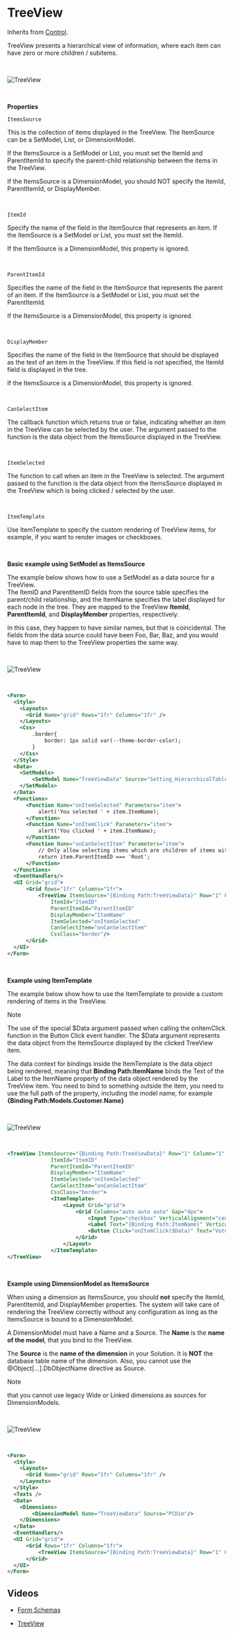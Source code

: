 
# TreeView

Inherits from [Control](control.md).

TreeView presents a hierarchical view of information, where each item can have zero or more children / subitems.

<br/>

![TreeView](https://profitbasedocs.blob.core.windows.net/images/TreeView1.png)

<br/>

**Properties**

`ItemsSource`

This is the collection of items displayed in the TreeView. The ItemSource can be a SetModel, List, or DimensionModel.

If the ItemsSource is a SetModel or List, you must set the ItemId and ParentItemId to specify the parent-child relationship between the items in the TreeView.

If the ItemsSource is a DimensionModel, you should NOT specify the ItemId, ParentItemId, or DisplayMember.

<br/>

`ItemId`

Specify the name of the field in the ItemSource that represents an item. If the ItemSource is a SetModel or List, you must set the ItemId.

If the ItemSource is a DimensionModel, this property is ignored.

<br/>

`ParentItemId`

Specifies the name of the field in the ItemSource that represents the parent of an item. If the ItemSource is a SetModel or List, you must set the ParentItemId.

If the ItemsSource is a DimensionModel, this property is ignored.

<br/>

`DisplayMember`

Specifies the name of the field in the ItemSource that should be displayed as the text of an item in the TreeView. If this field is not specified, the ItemId field is displayed in the tree.

If the ItemsSource is a DimensionModel, this property is ignored.

<br/>

`CanSelectItem`

The callback function which returns true or false, indicating whether an item in the TreeView can be selected by the user. The argument passed to the function is the data object from the ItemsSource displayed in the TreeView.

<br/>

`ItemSelected`

The function to call when an item in the TreeView is selected. The argument passed to the function is the data object from the ItemsSource displayed in the TreeView which is being clicked / selected by the user.

<br/>

`ItemTemplate`

Use ItemTemplate to specify the custom rendering of TreeView items, for example, if you want to render images or checkboxes.

<br/>

**Basic example using SetModel as ItemsSource**

The example below shows how to use a SetModel as a data source for a TreeView.  
The ItemID and ParentItemID fields from the source table specifies the parent/child relationship, and the ItemName specifies the label displayed for each node in the tree. They are mapped to the TreeView **ItemId**, **ParentItemId**, and **DisplayMember** properties, respectively.

In this case, they happen to have similar names, but that is coincidental. The fields from the data source could have been Foo, Bar, Baz, and you would have to map them to the TreeView properties the same way.

<br/>

![TreeView](https://profitbasedocs.blob.core.windows.net/images/TreeView2.png)

<br/>

```xml
<Form>
  <Style>
    <Layouts>
      <Grid Name="grid" Rows="1fr" Columns="1fr" />
    </Layouts>
    <Css>
        .border{
            border: 1px solid var(--theme-border-color);
        }
    </Css>
  </Style>
  <Data>
    <SetModels>
        <SetModel Name="TreeViewData" Source="Setting_HierarchicalTable_11022021184313" Fields="ItemID, ItemName, ParentItemID, SomeBool, VotingDisabled"/>
    </SetModels>
  </Data>
  <Functions>
      <Function Name="onItemSelected" Parameters="item">
          alert('You selected ' + item.ItemName);
      </Function>
      <Function Name="onItemClick" Parameters="item">
          alert('You clicked ' + item.ItemName);
      </Function>
      <Function Name="onCanSelectItem" Parameters="item">
          // Only allow selecting items which are children of items with Id 'Root'
          return item.ParentItemID === 'Root';
      </Function>
  </Functions>
  <EventHandlers/>
  <UI Grid="grid">
      <Grid Rows="1fr" Columns="1fr">
          <TreeView ItemsSource="{Binding Path:TreeViewData}" Row="1" Column="1"
              ItemId="ItemID"
              ParentItemId="ParentItemID"
              DisplayMember="ItemName"
              ItemSelected="onItemSelected"
              CanSelectItem="onCanSelectItem"
              CssClass="border"/>
      </Grid>
  </UI>
</Form>
```

<br/>

**Example using ItemTemplate**

The example below show how to use the ItemTemplate to provide a custom rendering of items in the TreeView.


> [!NOTE]
> The use of the special $Data argument passed when calling the onItemClick function in the Button Click event handler. The $Data argument represents the data object from the ItemsSource displayed by the clicked TreeView item.

The data context for bindings inside the ItemTemplate is the data object being rendered, meaning that **Binding Path:ItemName** binds the Text of the Label to the ItemName property of the data object rendered by the TreeView item. You need to bind to something outside the item, you need to use the full path of the property, including the model name, for example **{Binding Path:Models.Customer.Name}**

<br/>

![TreeView](https://profitbasedocs.blob.core.windows.net/images/TreeView3.png)

<br/>

```xml
<TreeView ItemsSource="{Binding Path:TreeViewData}" Row="1" Column="1"
              ItemId="ItemID"
              ParentItemId="ParentItemID"
              DisplayMember="ItemName"
              ItemSelected="onItemSelected"
              CanSelectItem="onCanSelectItem"
              CssClass="border">
              <ItemTemplate>
                  <Layout Grid="grid">
                      <Grid Columns="auto auto auto" Gap="4px">
                          <Input Type="checkbox" VerticalAlignment="center" Value="{Binding Path:SomeBool}" />
                          <Label Text="{Binding Path:ItemName}" VerticalAlignment="center" Column="2"/>
                          <Button Click="onItemClick($Data)" Text="Vote!" StopClickEventPropagation="true" Column="4" Type="Link" Disabled="{Binding Path:VotingDisabled}" />
                      </Grid>
                  </Layout>
              </ItemTemplate>
</TreeView>
```

<br/>

**Example using DimensionModel as ItemsSource**

When using a dimension as ItemsSource, you should **not** specify the ItemId, ParentItemId, and DisplayMember properties. The system will take care of rendering the TreeView correctly without any configuration as long as the ItemsSource is bound to a DimensionModel.

A DimensionModel must have a Name and a Source. The **Name** is the **name of the model**, that you bind to the TreeView.

The **Source** is the **name of the dimension** in your Solution. It is **NOT** the database table name of the dimension. Also, you cannot use the @Object[…].DbObjectName directive as Source.

> [!NOTE]
> that you cannot use legacy Wide or Linked dimensions as sources for DimensionModels.

<br/>

![TreeView](https://profitbasedocs.blob.core.windows.net/images/TreeView4.png)

<br/>

```xml
<Form>
  <Style>
    <Layouts>
      <Grid Name="grid" Rows="1fr" Columns="1fr" />
    </Layouts>
  </Style>
  <Texts />
  <Data>
    <Dimensions>
        <DimensionModel Name="TreeViewData" Source="PCDim"/>
    </Dimensions>
  </Data>
  <EventHandlers/>
  <UI Grid="grid">
      <Grid Rows="1fr" Columns="1fr">
          <TreeView ItemsSource="{Binding Path:TreeViewData}" Row="1" Column="1" />
      </Grid>
  </UI>
</Form>
```

## Videos

- [Form Schemas](../../../../videos/formschemas.md)

- [TreeView](https://profitbasedocs.blob.core.windows.net/videos/Form%20Schema%20-%20Control%20-%20TreeView.mp4)
